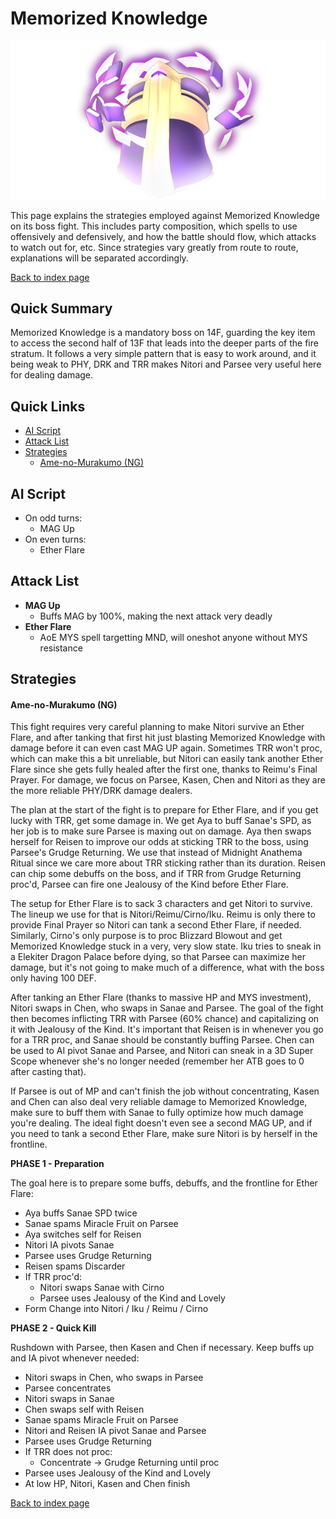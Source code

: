 # Memorized Knowledge

![](img/knowledge.png)

This page explains the strategies employed against Memorized Knowledge on its boss fight. This includes party composition, which spells to use offensively and defensively, and how the battle should flow, which attacks to watch out for, etc. Since strategies vary greatly from route to route, explanations will be separated accordingly.

[Back to index page](../index.md)

## Quick Summary

Memorized Knowledge is a mandatory boss on 14F, guarding the key item to access the second half of 13F that leads into the deeper parts of the fire stratum. It follows a very simple pattern that is easy to work around, and it being weak to PHY, DRK and TRR makes Nitori and Parsee very useful here for dealing damage.

## Quick Links
* [AI Script](#script)
* [Attack List](#attacks)
* [Strategies](#strats)
	* [Ame-no-Murakumo (NG)](#ng-murakumo)

## <a id="script"></a>AI Script

* On odd turns:
	* MAG Up
* On even turns:
	* Ether Flare

## <a id="attacks"></a>Attack List

* **MAG Up**
	* Buffs MAG by 100%, making the next attack very deadly
* **Ether Flare**
	* AoE MYS spell targetting MND, will oneshot anyone without MYS resistance

## <a id="strats"></a>Strategies

#### <a id="ng-murakumo"></a>Ame-no-Murakumo (NG)

This fight requires very careful planning to make Nitori survive an Ether Flare, and after tanking that first hit just blasting Memorized Knowledge with damage before it can even cast MAG UP again. Sometimes TRR won't proc, which can make this a bit unreliable, but Nitori can easily tank another Ether Flare since she gets fully healed after the first one, thanks to Reimu's Final Prayer. For damage, we focus on Parsee, Kasen, Chen and Nitori as they are the more reliable PHY/DRK damage dealers.

The plan at the start of the fight is to prepare for Ether Flare, and if you get lucky with TRR, get some damage in. We get Aya to buff Sanae's SPD, as her job is to make sure Parsee is maxing out on damage. Aya then swaps herself for Reisen to improve our odds at sticking TRR to the boss, using Parsee's Grudge Returning. We use that instead of Midnight Anathema Ritual since we care more about TRR sticking rather than its duration. Reisen can chip some debuffs on the boss, and if TRR from Grudge Returning proc'd, Parsee can fire one Jealousy of the Kind before Ether Flare.

The setup for Ether Flare is to sack 3 characters and get Nitori to survive. The lineup we use for that is Nitori/Reimu/Cirno/Iku. Reimu is only there to provide Final Prayer so Nitori can tank a second Ether Flare, if needed. Similarly, Cirno's only purpose is to proc Blizzard Blowout and get Memorized Knowledge stuck in a very, very slow state. Iku tries to sneak in a Elekiter Dragon Palace before dying, so that Parsee can maximize her damage, but it's not going to make much of a difference, what with the boss only having 100 DEF.

After tanking an Ether Flare (thanks to massive HP and MYS investment), Nitori swaps in Chen, who swaps in Sanae and Parsee. The goal of the fight then becomes inflicting TRR with Parsee (60% chance) and capitalizing on it with Jealousy of the Kind. It's important that Reisen is in whenever you go for a TRR proc, and Sanae should be constantly buffing Parsee. Chen can be used to AI pivot Sanae and Parsee, and Nitori can sneak in a 3D Super Scope whenever she's no longer needed (remember her ATB goes to 0 after casting that).

If Parsee is out of MP and can't finish the job without concentrating, Kasen and Chen can also deal very reliable damage to Memorized Knowledge, make sure to buff them with Sanae to fully optimize how much damage you're dealing. The ideal fight doesn't even see a second MAG UP, and if you need to tank a second Ether Flare, make sure Nitori is by herself in the frontline.

**PHASE 1 - Preparation**

The goal here is to prepare some buffs, debuffs, and the frontline for Ether Flare:

* Aya buffs Sanae SPD twice
* Sanae spams Miracle Fruit on Parsee
* Aya switches self for Reisen
* Nitori IA pivots Sanae
* Parsee uses Grudge Returning
* Reisen spams Discarder
* If TRR proc'd:
  * Nitori swaps Sanae with Cirno
  * Parsee uses Jealousy of the Kind and Lovely
* Form Change into Nitori / Iku / Reimu / Cirno

**PHASE 2 - Quick Kill**

Rushdown with Parsee, then Kasen and Chen if necessary. Keep buffs up and IA pivot whenever needed:

* Nitori swaps in Chen, who swaps in Parsee
* Parsee concentrates
* Nitori swaps in Sanae
* Chen swaps self with Reisen
* Sanae spams Miracle Fruit on Parsee
* Nitori and Reisen IA pivot Sanae and Parsee
* Parsee uses Grudge Returning
* If TRR does not proc:
  * Concentrate -> Grudge Returning until proc
* Parsee uses Jealousy of the Kind and Lovely
* At low HP, Nitori, Kasen and Chen finish

[Back to index page](../index.md)
